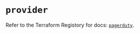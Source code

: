 # `provider`

Refer to the Terraform Registory for docs: [`pagerduty`](https://registry.terraform.io/providers/pagerduty/pagerduty/2.14.6/docs).
